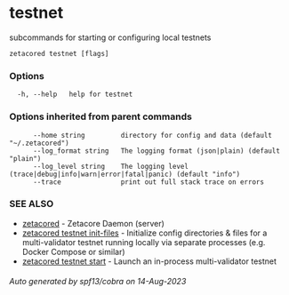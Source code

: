 # testnet

subcommands for starting or configuring local testnets

```
zetacored testnet [flags]
```

### Options

```
  -h, --help   help for testnet
```

### Options inherited from parent commands

```
      --home string         directory for config and data (default "~/.zetacored")
      --log_format string   The logging format (json|plain) (default "plain")
      --log_level string    The logging level (trace|debug|info|warn|error|fatal|panic) (default "info")
      --trace               print out full stack trace on errors
```

### SEE ALSO

* [zetacored](zetacored.md)	 - Zetacore Daemon (server)
* [zetacored testnet init-files](zetacored_testnet_init-files.md)	 - Initialize config directories & files for a multi-validator testnet running locally via separate processes (e.g. Docker Compose or similar)
* [zetacored testnet start](zetacored_testnet_start.md)	 - Launch an in-process multi-validator testnet

###### Auto generated by spf13/cobra on 14-Aug-2023
